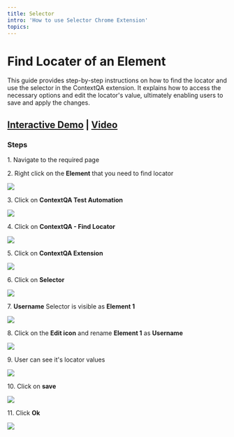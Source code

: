 ```yaml
---
title: Selector
intro: 'How to use Selector Chrome Extension'
topics:
---
```



# Find Locater of an Element

This guide provides step-by-step instructions on how to find the locator and use the selector in the ContextQA extension. It explains how to access the necessary options and edit the locator's value, ultimately enabling users to save and apply the changes.

## [Interactive Demo](https://app.storylane.io/share/peb8tde9soqz) | [Video](https://www.loom.com/share/3a409faf4dc44a41883cde77fcd47115?sid=ed6e513f-0ecb-474f-93f5-dd363ee882a0)


### **Steps**

1\. Navigate to the required page


2\. Right click on the **Element** that you need to find locator

![](https://ajeuwbhvhr.cloudimg.io/colony-recorder.s3.amazonaws.com/files/2024-03-01/11e800cc-2417-4601-9671-7997641b0e5c/ascreenshot.jpeg?tl_px=0,223&br_px=1376,992&force_format=png&width=1120.0&wat=1&wat_opacity=0.7&wat_gravity=northwest&wat_url=https://colony-recorder.s3.us-west-1.amazonaws.com/images/watermarks/FB923C_standard.png&wat_pad=483,276)


3\. Click on **ContextQA Test Automation**

![](https://ajeuwbhvhr.cloudimg.io/colony-recorder.s3.amazonaws.com/files/2024-03-01/9aaa9d52-8dcb-46fb-8bab-2986edad5a1a/ascreenshot.jpeg?tl_px=497,266&br_px=1357,747&force_format=png&width=860&wat_scale=76&wat=1&wat_opacity=0.7&wat_gravity=northwest&wat_url=https://colony-recorder.s3.us-west-1.amazonaws.com/images/watermarks/FB923C_standard.png&wat_pad=402,212)


4\. Click on **ContextQA - Find Locator**

![](https://ajeuwbhvhr.cloudimg.io/colony-recorder.s3.amazonaws.com/files/2024-03-01/568e595b-48ad-4e81-aaeb-eb85278c483f/ascreenshot.jpeg?tl_px=447,157&br_px=1823,926&force_format=png&width=1120.0&wat=1&wat_opacity=0.7&wat_gravity=northwest&wat_url=https://colony-recorder.s3.us-west-1.amazonaws.com/images/watermarks/FB923C_standard.png&wat_pad=524,276)


5\. Click on **ContextQA Extension**

![](https://ajeuwbhvhr.cloudimg.io/colony-recorder.s3.amazonaws.com/files/2024-03-01/f1f33b6b-91a8-43ba-a9b9-95c93b7e0d1d/ascreenshot.jpeg?tl_px=544,0&br_px=1920,769&force_format=png&width=1120.0&wat=1&wat_opacity=0.7&wat_gravity=northwest&wat_url=https://colony-recorder.s3.us-west-1.amazonaws.com/images/watermarks/FB923C_standard.png&wat_pad=895,40)


6\. Click on **Selector**

![](https://ajeuwbhvhr.cloudimg.io/colony-recorder.s3.amazonaws.com/files/2024-03-01/3373829c-56e4-48f2-a889-bbb1867822ff/ascreenshot.jpeg?tl_px=544,0&br_px=1920,769&force_format=png&width=1120.0&wat=1&wat_opacity=0.7&wat_gravity=northwest&wat_url=https://colony-recorder.s3.us-west-1.amazonaws.com/images/watermarks/FB923C_standard.png&wat_pad=790,266)


7\. **Username** Selector is visible as **Element 1**

![](https://ajeuwbhvhr.cloudimg.io/colony-recorder.s3.amazonaws.com/files/2024-03-04/a1fa52f2-9f8f-4a3e-8b44-f2e60442cbc5/user_cropped_screenshot.jpeg?tl_px=1060,40&br_px=1920,521&force_format=png&width=860&wat_scale=76&wat=1&wat_opacity=0.7&wat_gravity=northwest&wat_url=https://colony-recorder.s3.us-west-1.amazonaws.com/images/watermarks/FB923C_standard.png&wat_pad=450,212)


8\. Click on the **Edit icon** and rename **Element 1** as **Username**

![](https://ajeuwbhvhr.cloudimg.io/colony-recorder.s3.amazonaws.com/files/2024-03-01/9707d5fc-a36f-463e-9f01-ce53e0ac4825/ascreenshot.jpeg?tl_px=937,4&br_px=1920,553&force_format=png&width=983&wat_scale=87&wat=1&wat_opacity=0.7&wat_gravity=northwest&wat_url=https://colony-recorder.s3.us-west-1.amazonaws.com/images/watermarks/FB923C_standard.png&wat_pad=776,243)


9\. User can see it's locator values

![](https://ajeuwbhvhr.cloudimg.io/colony-recorder.s3.amazonaws.com/files/2024-03-01/c6423c4a-cb5b-4f13-a1c6-67cf8fc21775/ascreenshot.jpeg?tl_px=1060,301&br_px=1920,782&force_format=png&width=860&wat_scale=76&wat=1&wat_opacity=0.7&wat_gravity=northwest&wat_url=https://colony-recorder.s3.us-west-1.amazonaws.com/images/watermarks/FB923C_standard.png&wat_pad=558,212)


10\. Click on **save**

![](https://ajeuwbhvhr.cloudimg.io/colony-recorder.s3.amazonaws.com/files/2024-03-01/b82ab81f-cc85-4acb-a285-8aeb47d60cb7/ascreenshot.jpeg?tl_px=544,310&br_px=1920,1080&force_format=png&width=1120.0&wat=1&wat_opacity=0.7&wat_gravity=northwest&wat_url=https://colony-recorder.s3.us-west-1.amazonaws.com/images/watermarks/FB923C_standard.png&wat_pad=957,336)


11\. Click **Ok**

![](https://ajeuwbhvhr.cloudimg.io/colony-recorder.s3.amazonaws.com/files/2024-03-01/90fdb44d-4adf-4d63-aa8c-4e24f9d9a69b/ascreenshot.jpeg?tl_px=544,0&br_px=1920,769&force_format=png&width=1120.0&wat=1&wat_opacity=0.7&wat_gravity=northwest&wat_url=https://colony-recorder.s3.us-west-1.amazonaws.com/images/watermarks/FB923C_standard.png&wat_pad=955,94)






